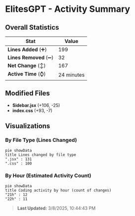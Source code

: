 # ElitesGPT - Activity Summary 

## Overall Statistics

| Stat                   | Value                                                             |
| ---------------------- | ----------------------------------------------------------------- |
| **Lines Added** (➕)   | 199                                          |
| **Lines Removed** (➖) | 32                                        |
| **Net Change** (↕)    | 167                |
| **Active Time** (⌚)   | 24 minutes |


## Modified Files
- **Sidebar.jsx** (+106, -25)
- **index.css** (+93, -7)

## Visualizations

### By File Type (Lines Changed)

```mermaid
pie showData
title Lines changed by file type
".jsx" : 131
".css" : 100
```

### By Hour (Estimated Activity Count)

```mermaid
pie showData
title Coding activity by hour (count of changes)
"21h" : 12
"22h" : 11
```


> **Last Updated:** 3/8/2025, 10:44:43 PM